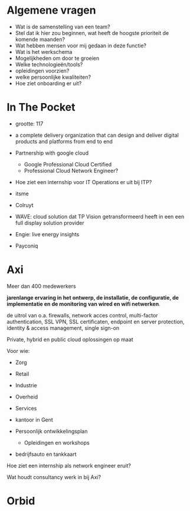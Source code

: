 
# Algemene vragen

- Wat is de samenstelling van een team?
- Stel dat ik hier zou beginnen, wat heeft de hoogste prioriteit de komende maanden?
- Wat hebben mensen voor mij gedaan in deze functie?
- Wat is het werkschema
- Mogelijkheden om door te groeien
- Welke technologieën/tools?
- opleidingen voorzien?
- welke persoonlijke kwaliteiten?
- Hoe ziet onboarding er uit?
# In The Pocket

- grootte: 117
- a complete delivery organization that can design and deliver digital products and platforms from end to end

- Partnership with google cloud
	- Google Professional Cloud Certified
	- Professional Cloud Network Engineer?

- Hoe ziet een internship voor IT Operations er uit bij ITP?

- itsme
- Colruyt
- WAVE: cloud solution dat TP Vision getransformeerd heeft in een een full display solution provider
- Engie: live energy insights
- Payconiq

# Axi

Meer dan 400 medewerkers

**jarenlange ervaring in het ontwerp, de installatie, de configuratie, de implementatie en de monitoring van wired en wifi netwerken**.

de uitrol van o.a. firewalls, network acces control, multi-factor authentication, SSL VPN, SSL certificaten, endpoint en server protection, identity & access management, single sign-on

Private, hybrid en public cloud oplossingen op maat

Voor wie:
- Zorg
- Retail
- Industrie
- Overheid
- Services

- kantoor in Gent
- Persoonlijk ontwikkelingsplan
	- Opleidingen en workshops
- bedrijfsauto en tankkaart

Hoe ziet een internship als network engineer eruit?

Wat houdt consultancy werk in bij Axi?

# Orbid
